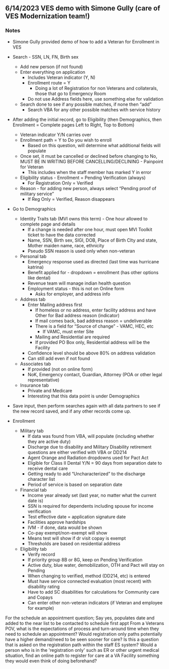 ## 6/14/2023 VES demo with Simone Gully (care of VES Modernization team!)

### Notes
- Simone Gully provided demo of how to add a Veteran for Enrollment in VES

- Search - SSN, LN, FN, Birth sex
     - Add new person (if not found)
     - Enter everything on application
          - Includes Veteran indicator (Y, N)
          - Enrollment route = Y
               - Doing a lot of Registration for non Veterans and collaterals, those that go to Emergency Room
          - Do not use Address fields here, use something else for validation
     - Search done to see if any possible matches, if none then “add”
          - Search VBA for any other possible matches with service history

- After adding the initial record, go to Eligibility (then Demographics, then Enrollment = Complete pages Left to Right, Top to Bottom)
     - Veteran indicator Y/N carries over
     - Enrollment path = Y to Do you wish to enroll
          - Based on this question, will determine what additional fields will populate
     - Once set, it must be cancelled or declined before changing to No, MUST BE IN WRITING BEFORE CANCELLING/DECLINING - Painpoint for Veteran
          - This includes when the staff member has marked Y in error
     - Eligibility status - Enrollment = Pending Verification (always)
          - For Registration Only = Verified
     - Reason - for adding new person, always select “Pending proof of military service”
          - If Reg Only = Verified, Reason disappears
- Go to Demographics
     - Identity Traits tab (MVI owns this term) - One hour allowed to complete page and details
          - If a change is needed after one hour, must open MVI Toolkit ticket to have the data corrected
          - Name, SSN, Birth sex, SIGI, DOB, Place of Birth CIty and state, Mother maiden name, race, ethnicity
          - Pseudo SSN reason is used only when non-veteran
     - Personal tab
          - Emergency response used as directed (last time was hurricane katrina)
          - Benefit applied for - dropdown = enrollment (has other options like dental)
          - Revenue team will manage indian health question
          - Employment status - this is not on Online form
               - Asks for employer, and address info
     - Address tab
          - Enter Mailing address first
               - If homeless or no address, enter facility address and have Other for Bad address reason (indicator)
               - If mail comes back, bad address reason = undeliverable
               - There is a field for “Source of change” - VAMC, HEC, etc
                    - If VAMC, must enter Site
               - Mailing and Residential are required
               - If provided PO Box only, Residential address will be the Facility
          - Confidence level should be above 80% on address validation
          - Can still add even if not found
     - Associates tab
          - If provided (not on online form)
          - NoK, Emergency contact, Guardian, Attorney (POA or other legal representative)
     - Insurance tab
          - Private and Medicare
          - Interesting that this data point is under Demographics
- Save input, then perform searches again with all data partners to see if the new record saved, and if any other records come up.
- Enrollment
     - Military tab
          - If data was found from VBA, will populate (including whether they are active duty)
          - Discharge due to disability and Military Disability retirement questions are either verified with VBA or DD214
          - Agent Orange and Radiation dropdowns used for Pact Act
          - Eligible for Class II Dental Y/N = 90 days from separation date to receive dental care
          - Getting ready to add “Uncharacterized” to the discharge character list
          - Period of service is based on separation date
     - Financial tab
          - Income year already set (last year, no matter what the current date is)
          - SSN is required for dependents including spouse for income verification
          - Test effective date = application signature date
          - Facilities approve hardships
          - IVM - if done, data would be shown
          - Co-pay exempt/non-exempt will show
          - Means test will show if dr visit copay is exempt
          - Thresholds are based on residential address
     - Eligibility tab
          - Verify record
          - If priority group 8B or 8G, keep on Pending Verification
          - Active duty, blue water, demobilization, OTH and Pact will stay on Pending
          - When changing to verified, method (DD214, etc) is entered
          - Must have service connected evaluation (most recent) with disability rating
          - Have to add SC disabilities for calculations for Community care and Copays
          - Can enter other non-veteran indicators (if Veteran and employee for example)

For the schedule an appointment question; Say yes, populates date and added to the near list to be contacted to schedule first appt
From a Veterans POV, what is the expectations of process and turn-around time when they need to schedule an appointment?
Would registration only paths potentially have a higher demand/need to be seen sooner for care?
Is this a question that is asked on the registration path within the staff ES system?
Would a person who is in the 'registration only' such as ER or other urgent medical situation, find an online path to register for care at a VA Facility something they would even think of doing beforehand?

